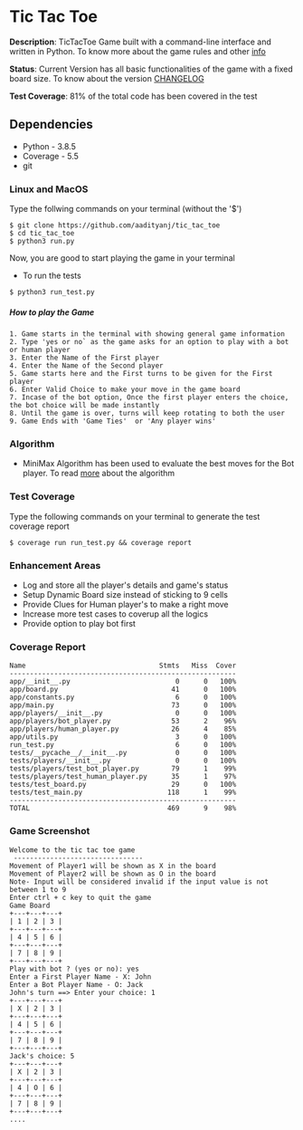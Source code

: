 # Tic Tac Toe

**Description**: TicTacToe Game built with a command-line interface  and written in Python. To know more about the game rules and other [info](https://en.wikipedia.org/wiki/Tic-tac-toe)

**Status**:  Current Version has all basic functionalities of the game with a fixed board size. To know about the version [CHANGELOG](changelog.md)

**Test Coverage**: 81% of the  total code has been covered in the test  

## Dependencies
- Python - 3.8.5
- Coverage - 5.5
- git
### Linux and MacOS
Type the follwing commands on your terminal (without the '$')  
```
$ git clone https://github.com/aadityanj/tic_tac_toe
$ cd tic_tac_toe
$ python3 run.py
```
Now, you are good to start playing the game in your terminal
- To run the tests 
```
$ python3 run_test.py
```
##### How to play the Game
```
1. Game starts in the terminal with showing general game information
2. Type 'yes or no` as the game asks for an option to play with a bot or human player
3. Enter the Name of the First player
4. Enter the Name of the Second player
5. Game starts here and the First turns to be given for the First player
6. Enter Valid Choice to make your move in the game board
7. Incase of the bot option, Once the first player enters the choice, the bot choice will be made instantly
8. Until the game is over, turns will keep rotating to both the user
9. Game Ends with 'Game Ties'  or 'Any player wins'
```
### Algorithm
- MiniMax Algorithm has been used to evaluate the best moves for the Bot player. To read [more](https://en.wikipedia.org/wiki/Minimax) about the algorithm
### Test Coverage
Type the following commands on your terminal to generate the test coverage report
```
$ coverage run run_test.py && coverage report
```
### Enhancement Areas
- Log and store all the player's details and game's status
- Setup Dynamic Board size instead of sticking to 9 cells
- Provide Clues for Human player's to make a right move
- Increase more test cases to coverup all the logics
- Provide option to play bot first
### Coverage Report
```
Name                                 Stmts   Miss  Cover
--------------------------------------------------------
app/__init__.py                          0      0   100%
app/board.py                            41      0   100%
app/constants.py                         6      0   100%
app/main.py                             73      0   100%
app/players/__init__.py                  0      0   100%
app/players/bot_player.py               53      2    96%
app/players/human_player.py             26      4    85%
app/utils.py                             3      0   100%
run_test.py                              6      0   100%
tests/__pycache__/__init__.py            0      0   100%
tests/players/__init__.py                0      0   100%
tests/players/test_bot_player.py        79      1    99%
tests/players/test_human_player.py      35      1    97%
tests/test_board.py                     29      0   100%
tests/test_main.py                     118      1    99%
--------------------------------------------------------
TOTAL                                  469      9    98%
```

### Game Screenshot
```
Welcome to the tic tac toe game 
 -------------------------------- 
Movement of Player1 will be shown as X in the board 
Movement of Player2 will be shown as O in the board 
Note- Input will be considered invalid if the input value is not between 1 to 9 
Enter ctrl + c key to quit the game
Game Board
+---+---+---+
| 1 | 2 | 3 |
+---+---+---+
| 4 | 5 | 6 |
+---+---+---+
| 7 | 8 | 9 |
+---+---+---+
Play with bot ? (yes or no): yes
Enter a First Player Name - X: John   
Enter a Bot Player Name - O: Jack
John's turn ==> Enter your choice: 1
+---+---+---+
| X | 2 | 3 |
+---+---+---+
| 4 | 5 | 6 |
+---+---+---+
| 7 | 8 | 9 |
+---+---+---+
Jack's choice: 5
+---+---+---+
| X | 2 | 3 |
+---+---+---+
| 4 | O | 6 |
+---+---+---+
| 7 | 8 | 9 |
+---+---+---+
....
```

